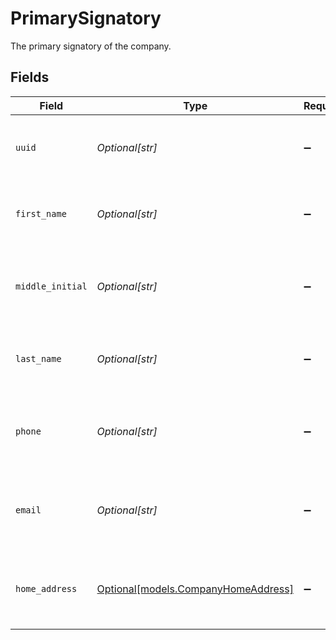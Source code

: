 # PrimarySignatory

The primary signatory of the company.


## Fields

| Field                                                                  | Type                                                                   | Required                                                               | Description                                                            |
| ---------------------------------------------------------------------- | ---------------------------------------------------------------------- | ---------------------------------------------------------------------- | ---------------------------------------------------------------------- |
| `uuid`                                                                 | *Optional[str]*                                                        | :heavy_minus_sign:                                                     | The UUID of the company's primary signatory.                           |
| `first_name`                                                           | *Optional[str]*                                                        | :heavy_minus_sign:                                                     | The company's primary signatory's first name.                          |
| `middle_initial`                                                       | *Optional[str]*                                                        | :heavy_minus_sign:                                                     | The company's primary signatory's middle initial.                      |
| `last_name`                                                            | *Optional[str]*                                                        | :heavy_minus_sign:                                                     | The company's primary signatory's last name.                           |
| `phone`                                                                | *Optional[str]*                                                        | :heavy_minus_sign:                                                     | The company's primary signatory's phone number.                        |
| `email`                                                                | *Optional[str]*                                                        | :heavy_minus_sign:                                                     | The company's primary signatory's email address.                       |
| `home_address`                                                         | [Optional[models.CompanyHomeAddress]](../models/companyhomeaddress.md) | :heavy_minus_sign:                                                     | The company's primary signatory's home address.                        |